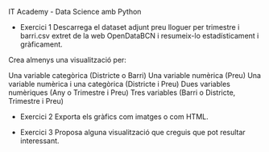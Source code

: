 IT Academy - Data Science amb Python

- Exercici 1
Descarrega el dataset adjunt preu lloguer per trimestre i barri.csv extret de la web OpenDataBCN i resumeix-lo estadísticament i gràficament.

Crea almenys una visualització per:

Una variable categòrica (Districte o Barri)
Una variable numèrica (Preu)
Una variable numèrica i una categòrica (Districte i Preu)
Dues variables numèriques (Any o Trimestre i Preu)
Tres variables (Barri o Districte, Trimestre i Preu)


- Exercici 2
Exporta els gràfics com imatges o com HTML.



- Exercici 3
Proposa alguna visualització que creguis que pot resultar interessant.
